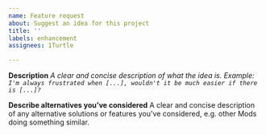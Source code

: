 ```yaml
---
name: Feature request
about: Suggest an idea for this project
title: ''
labels: enhancement
assignees: 1Turtle

---
```


**Description**
*A clear and concise description of what the idea is.
Example: ``I'm always frustrated when [...], wouldn't it be much easier if there is [...]?``*

**Describe alternatives you've considered**
A clear and concise description of any alternative solutions or features you've considered, e.g. other Mods doing something similar.
